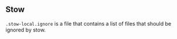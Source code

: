 ## Stow
`.stow-local.ignore` is a file that contains a list of files that should be ignored by stow.

